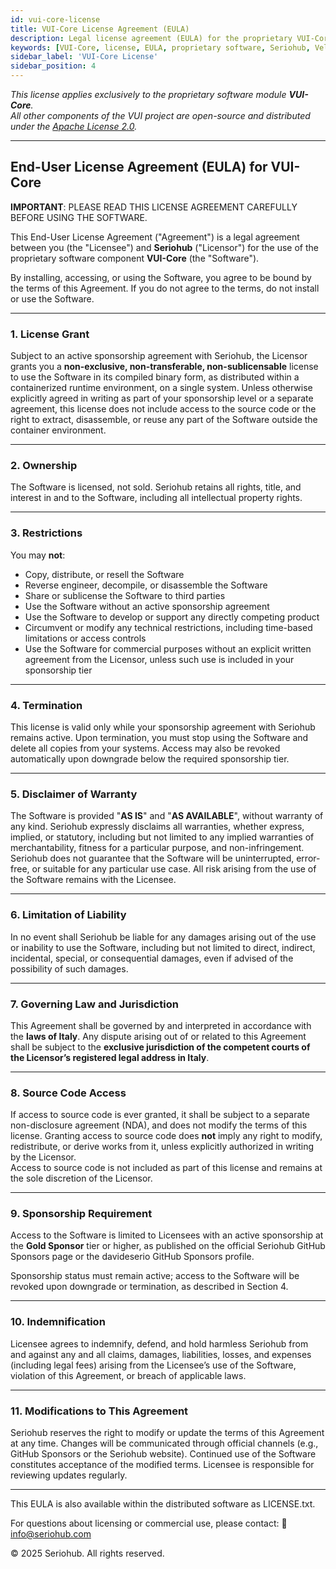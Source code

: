 ```yaml
---
id: vui-core-license
title: VUI-Core License Agreement (EULA)
description: Legal license agreement (EULA) for the proprietary VUI-Core software module. This license governs binary usage, restrictions, and sponsorship terms.
keywords: [VUI-Core, license, EULA, proprietary software, Seriohub, Velero UI, commercial license, sponsorship terms]
sidebar_label: 'VUI-Core License'
sidebar_position: 4
---
```


_This license applies exclusively to the proprietary software module **VUI-Core**.  
All other components of the VUI project are open-source and distributed under the [Apache License 2.0](./vui-license)._

---

## End-User License Agreement (EULA) for VUI-Core

**IMPORTANT**: PLEASE READ THIS LICENSE AGREEMENT CAREFULLY BEFORE USING THE SOFTWARE.

This End-User License Agreement ("Agreement") is a legal agreement between you (the "Licensee") and **Seriohub** ("Licensor") for the use of the proprietary software component **VUI-Core** (the "Software").

By installing, accessing, or using the Software, you agree to be bound by the terms of this Agreement. If you do not agree to the terms, do not install or use the Software.

---

### 1. License Grant

Subject to an active sponsorship agreement with Seriohub, the Licensor grants you a **non-exclusive, non-transferable, non-sublicensable** license to use the Software in its compiled binary form, as distributed within a containerized runtime environment, on a single system.
Unless otherwise explicitly agreed in writing as part of your sponsorship level or a separate agreement, this license does not include access to the source code or the right to extract, disassemble, or reuse any part of the Software outside the container environment.

---

### 2. Ownership

The Software is licensed, not sold. Seriohub retains all rights, title, and interest in and to the Software, including all intellectual property rights.

---

### 3. Restrictions

You may **not**:

- Copy, distribute, or resell the Software  
- Reverse engineer, decompile, or disassemble the Software  
- Share or sublicense the Software to third parties  
- Use the Software without an active sponsorship agreement  
- Use the Software to develop or support any directly competing product  
- Circumvent or modify any technical restrictions, including time-based limitations or access controls  
- Use the Software for commercial purposes without an explicit written agreement from the Licensor, unless such use is included in your sponsorship tier

---

### 4. Termination

This license is valid only while your sponsorship agreement with Seriohub remains active. Upon termination, you must stop using the Software and delete all copies from your systems. Access may also be revoked automatically upon downgrade below the required sponsorship tier.

---

### 5. Disclaimer of Warranty

The Software is provided "**AS IS**" and "**AS AVAILABLE**", without warranty of any kind. Seriohub expressly disclaims all warranties, whether express, implied, or statutory, including but not limited to any implied warranties of merchantability, fitness for a particular purpose, and non-infringement. Seriohub does not guarantee that the Software will be uninterrupted, error-free, or suitable for any particular use case. All risk arising from the use of the Software remains with the Licensee.

---

### 6. Limitation of Liability

In no event shall Seriohub be liable for any damages arising out of the use or inability to use the Software, including but not limited to direct, indirect, incidental, special, or consequential damages, even if advised of the possibility of such damages.

---

### 7. Governing Law and Jurisdiction

This Agreement shall be governed by and interpreted in accordance with the **laws of Italy**. Any dispute arising out of or related to this Agreement shall be subject to the **exclusive jurisdiction of the competent courts of the Licensor’s registered legal address in Italy**.

---

### 8. Source Code Access

If access to source code is ever granted, it shall be subject to a separate non-disclosure agreement (NDA), and does not modify the terms of this license. Granting access to source code does **not** imply any right to modify, redistribute, or derive works from it, unless explicitly authorized in writing by the Licensor.  
Access to source code is not included as part of this license and remains at the sole discretion of the Licensor.

---

### 9. Sponsorship Requirement

Access to the Software is limited to Licensees with an active sponsorship at the **Gold Sponsor** tier or higher, as published on the official Seriohub GitHub Sponsors page or the davideserio GitHub Sponsors profile.

Sponsorship status must remain active; access to the Software will be revoked upon downgrade or termination, as described in Section 4.

---

### 10. Indemnification

Licensee agrees to indemnify, defend, and hold harmless Seriohub from and against any and all claims, damages, liabilities, losses, and expenses (including legal fees) arising from the Licensee’s use of the Software, violation of this Agreement, or breach of applicable laws.

---

### 11. Modifications to This Agreement

Seriohub reserves the right to modify or update the terms of this Agreement at any time. Changes will be communicated through official channels (e.g., GitHub Sponsors or the Seriohub website). Continued use of the Software constitutes acceptance of the modified terms. Licensee is responsible for reviewing updates regularly.

---

This EULA is also available within the distributed software as LICENSE.txt.

For questions about licensing or commercial use, please contact: 📧 info@seriohub.com

© 2025 Seriohub. All rights reserved.
